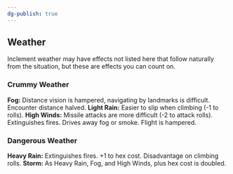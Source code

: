 ```yaml
---
dg-publish: true
---
```

## Weather

Inclement weather may have effects not listed here that follow naturally from the situation, but these are effects you can count on.

### Crummy Weather

**Fog:** Distance vision is hampered, navigating by landmarks is difficult. Encounter distance halved.
**Light Rain:** Easier to slip when climbing (-1 to rolls).
**High Winds:** Missile attacks are more difficult (-2 to attack rolls). Extinguishes fires. Drives away fog or smoke. Flight is hampered.

### Dangerous Weather

**Heavy Rain:** Extinguishes fires. +1 to hex cost. Disadvantage on climbing rolls.
**Storm:** As Heavy Rain, Fog, and High Winds, plus hex cost is doubled.